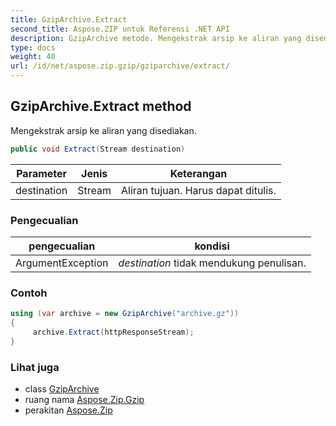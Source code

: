 ```yaml
---
title: GzipArchive.Extract
second_title: Aspose.ZIP untuk Referensi .NET API
description: GzipArchive metode. Mengekstrak arsip ke aliran yang disediakan.
type: docs
weight: 40
url: /id/net/aspose.zip.gzip/gziparchive/extract/
---
```

## GzipArchive.Extract method

Mengekstrak arsip ke aliran yang disediakan.

```csharp
public void Extract(Stream destination)
```

| Parameter | Jenis | Keterangan |
| --- | --- | --- |
| destination | Stream | Aliran tujuan. Harus dapat ditulis. |

### Pengecualian

| pengecualian | kondisi |
| --- | --- |
| ArgumentException | *destination* tidak mendukung penulisan. |

### Contoh

```csharp
using (var archive = new GzipArchive("archive.gz"))
{
     archive.Extract(httpResponseStream);
}
```

### Lihat juga

* class [GzipArchive](../)
* ruang nama [Aspose.Zip.Gzip](../../gziparchive/)
* perakitan [Aspose.Zip](../../../)


